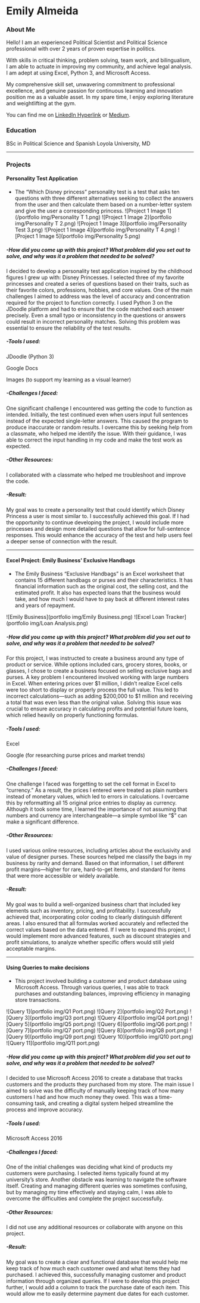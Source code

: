 # Emily Almeida

### About Me 

Hello! I am an experienced Political Scientist and Political Science professional with over 2 years of proven expertise in politics. 

With skills in critical thinking, problem solving, team work, and bilingualism, I am able to actuate in improving my community, and achieve legal analysis. I am adept at using Excel, Python 3, and Microsoft Access.  

My comprehensive skill set, unwavering commitment to professional excellence, and genuine passion for continuous learning and innovation position me as a valuable asset. In my spare time, I enjoy exploring literature and weightlifting at the gym.

You can find me on [LinkedIn Hyperlink](https://www.linkedin.com/in/emily-almeida-425635360?utm_source=share&utm_campaign=share_via&utm_content=profile&utm_medium=ios_app) or [Medium](https://medium.com/@samanthaalmeida753).

### Education 
BSc in Political Science and Spanish 
Loyola University, MD

***
### Projects

#### Personality Test Application
 - The “Which Disney princess” personality test is a test that asks ten questions with three different alternatives seeking to collect the answers from the user and then calculate them based on a number-letter system and give the user a corresponding princess. 
![Project 1 Image 1](/portfolio img/Personality T 1.png)
![Project 1 Image 2](portfolio img/Personality T 2.png)
![Project 1 Image 3](portfolio img/Personality Test 3.png)
![Project 1 Image 4](portfolio img/Personality T 4.png)
![Project 1 Image 5](portfolio img/Personality 5.png)

##### -How did you come up with this project? What problem did you set out to solve, and why was it a problem that needed to be solved?

I decided to develop a personality test application inspired by the childhood figures I grew up with: Disney Princesses. I selected three of my favorite princesses and created a series of questions based on their traits, such as their favorite colors, professions, hobbies, and core values.
One of the main challenges I aimed to address was the level of accuracy and concentration required for the project to function correctly. I used Python 3 on the JDoodle platform and had to ensure that the code matched each answer precisely. Even a small typo or inconsistency in the questions or answers could result in incorrect personality matches. Solving this problem was essential to ensure the reliability of the test results.

##### -Tools I used:

JDoodle (Python 3)

Google Docs

Images (to support my learning as a visual learner)

##### -Challenges I faced:
One significant challenge I encountered was getting the code to function as intended. Initially, the test continued even when users input full sentences instead of the expected single-letter answers. This caused the program to produce inaccurate or random results. I overcame this by seeking help from a classmate, who helped me identify the issue. With their guidance, I was able to correct the input handling in my code and make the test work as expected.

##### -Other Resources:
I collaborated with a classmate who helped me troubleshoot and improve the code.

##### -Result:

My goal was to create a personality test that could identify which Disney Princess a user is most similar to. I successfully achieved this goal. If I had the opportunity to continue developing the project, I would include more princesses and design more detailed questions that allow for full-sentence responses. This would enhance the accuracy of the test and help users feel a deeper sense of connection with the result.


***
####  Excel Project: Emily Business' Exclusive Handbags

 - The Emily Business “Exclusive Handbags” is an Excel worksheet that contains 15 different handbags or purses and their characteristics. It has financial information such as the original cost, the selling cost, and the estimated profit. It also has expected loans that the business would take, and how much I would have to pay back at different interest rates and years of repayment. 

![Emily Business](portfolio img/Emily Business.png)
![Excel Loan Tracker](portfolio img/Loan Analysis.png)

   
##### -How did you come up with this project? What problem did you set out to solve, and why was it a problem that needed to be solved?

For this project, I was instructed to create a business around any type of product or service. While options included cars, grocery stores, books, or glasses, I chose to create a business focused on selling exclusive bags and purses.
A key problem I encountered involved working with large numbers in Excel. When entering prices over $1 million, I didn’t realize Excel cells were too short to display or properly process the full value. This led to incorrect calculations—such as adding $200,000 to $1 million and receiving a total that was even less than the original value. Solving this issue was crucial to ensure accuracy in calculating profits and potential future loans, which relied heavily on properly functioning formulas.

##### -Tools I used:

Excel

Google (for researching purse prices and market trends)

##### -Challenges I faced:
One challenge I faced was forgetting to set the cell format in Excel to “currency.” As a result, the prices I entered were treated as plain numbers instead of monetary values, which led to errors in calculations. I overcame this by reformatting all 15 original price entries to display as currency. Although it took some time, I learned the importance of not assuming that numbers and currency are interchangeable—a simple symbol like “$” can make a significant difference.

##### -Other Resources:
I used various online resources, including articles about the exclusivity and value of designer purses. These sources helped me classify the bags in my business by rarity and demand. Based on that information, I set different profit margins—higher for rare, hard-to-get items, and standard for items that were more accessible or widely available.

##### -Result:
My goal was to build a well-organized business chart that included key elements such as inventory, pricing, and profitability. I successfully achieved that, incorporating color coding to clearly distinguish different areas. I also ensured that all formulas worked accurately and reflected the correct values based on the data entered.
If I were to expand this project, I would implement more advanced features, such as discount strategies and profit simulations, to analyze whether specific offers would still yield acceptable margins.

***
#### Using Queries to make decisions

 - This project involved building a customer and product database using Microsoft Access. Through various queries, I was able to track purchases and outstanding balances, improving efficiency in managing store transactions.
   
![Query 1](portfolio img/Q1 Port.png)
![Query 2](portfolio img/Q2 Port.png)
![Query 3](portfolio img/Q3 port.png)
![Query 4](portfolio img/Q4 port.png)
![Query 5](portfolio img/Q5 port.png)
![Query 6](portfolio img/Q6 port.png)
![Query 7](portfolio img/Q7 port.png)
![Query 8](portfolio img/Q8 port.png)
![Query 9](portfolio img/Q9 port.png)
![Query 10](portfolio img/Q10 port.png)
![Query 11](portfolio img/Q11 port.png)


##### -How did you come up with this project? What problem did you set out to solve, and why was it a problem that needed to be solved?
I decided to use Microsoft Access 2016 to create a database that tracks customers and the products they purchased from my store. The main issue I aimed to solve was the difficulty of manually keeping track of how many customers I had and how much money they owed. This was a time-consuming task, and creating a digital system helped streamline the process and improve accuracy.

##### -Tools I used:

Microsoft Access 2016

##### -Challenges I faced:
One of the initial challenges was deciding what kind of products my customers were purchasing. I selected items typically found at my university’s store. Another obstacle was learning to navigate the software itself. Creating and managing different queries was sometimes confusing, but by managing my time effectively and staying calm, I was able to overcome the difficulties and complete the project successfully.

##### -Other Resources:
I did not use any additional resources or collaborate with anyone on this project.

##### -Result:
My goal was to create a clear and functional database that would help me keep track of how much each customer owed and what items they had purchased. I achieved this, successfully managing customer and product information through organized queries.
If I were to develop this project further, I would add a column to track the purchase date of each item. This would allow me to easily determine payment due dates for each customer.


